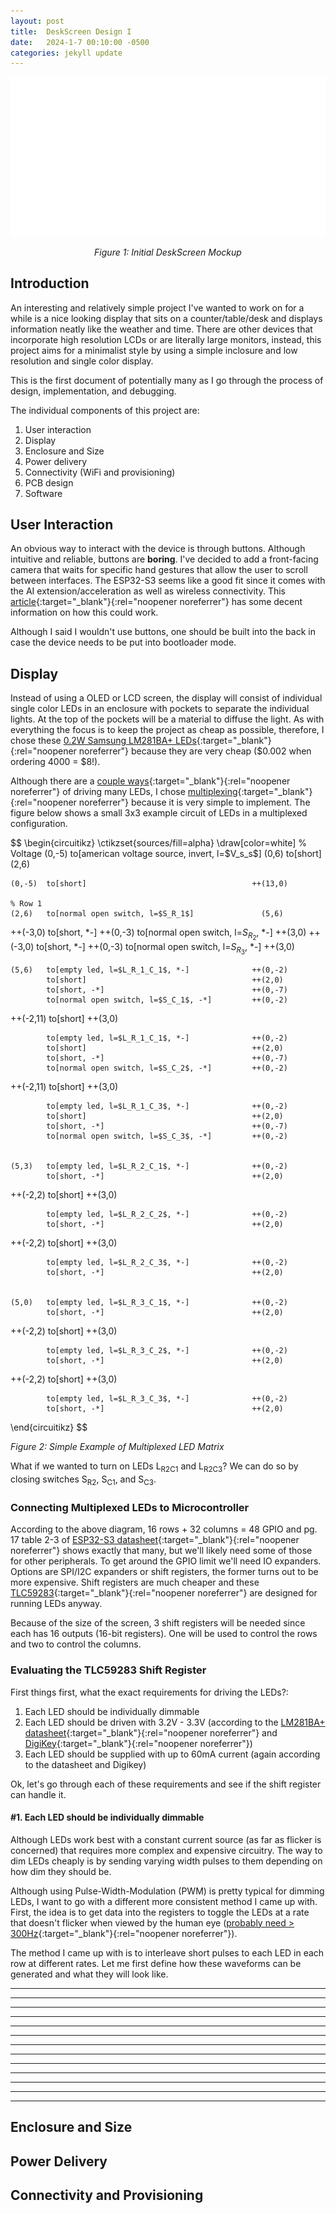 ```yaml
---
layout: post
title:  DeskScreen Design I
date:   2024-1-7 00:10:00 -0500
categories: jekyll update
---
```


![image tooltip here](/assets/2024-1-7-DeskScreen-Design-I/MockupDrawing.svg)
<center ><i>Figure 1: Initial DeskScreen Mockup</i></center>

## **Introduction**

An interesting and relatively simple project I've wanted to work on for a while is a nice looking display that sits on a counter/table/desk and displays information neatly like the weather and time. There are other devices that incorporate high resolution LCDs or are literally large monitors, instead, this project aims for a minimalist style by using a simple inclosure and low resolution and single color display.

This is the first document of potentially many as I go through the process of design, implementation, and debugging.

The individual components of this project are:
1. User interaction
2. Display
3. Enclosure and Size
4. Power delivery
5. Connectivity (WiFi and provisioning)
6. PCB design
7. Software


## **User Interaction**
An obvious way to interact with the device is through buttons. Although intuitive and reliable, buttons are **boring**. I've decided to add a front-facing camera that waits for specific hand gestures that allow the user to scroll between interfaces. The ESP32-S3 seems like a good fit since it comes with the AI extension/acceleration as well as wireless connectivity. This [article](https://blog.espressif.com/hand-gesture-recognition-on-esp32-s3-with-esp-deep-learning-176d7e13fd37){:target="_blank"}{:rel="noopener noreferrer"} has some decent information on how this could work.

Although I said I wouldn't use buttons, one should be built into the back in case the device needs to be put into bootloader mode.


## **Display**
Instead of using a OLED or LCD screen, the display will consist of individual single color LEDs in an enclosure with pockets to separate the individual lights. At the top of the pockets will be a material to diffuse the light. As with everything the focus is to keep the project as cheap as possible, therefore, I chose these [0.2W Samsung LM281BA+ LEDs](https://www.arrow.com/en/products/spmwh22286d7waqms3/samsung-electronics){:target="_blank"}{:rel="noopener noreferrer"} because they are very cheap ($0.002 when ordering 4000 = $8!). 

Although there are a [couple ways](https://electronics.stackexchange.com/questions/11046/how-can-i-control-many-leds-with-just-a-few-pins-on-my-micro){:target="_blank"}{:rel="noopener noreferrer"} of driving many LEDs, I chose [multiplexing](http://lednique.com/display-technology/multiplexed-display/){:target="_blank"}{:rel="noopener noreferrer"} because it is very simple to implement. The figure below shows a small 3x3 example circuit of LEDs in a multiplexed configuration.

<p class="center">
$$
\begin{circuitikz}
    \ctikzset{sources/fill=alpha}
    \draw[color=white]
    % Voltage
    (0,-5)  to[american voltage source, invert, l=$V_s_s$]  (0,6)
            to[short]                                       (2,6)

    (0,-5)  to[short]                                     ++(13,0)

    % Row 1
    (2,6)   to[normal open switch, l=$S_R_1$]               (5,6)
  ++(-3,0)  to[short, *-]                                 ++(0,-3)
            to[normal open switch, l=$S_R_2$, *-]         ++(3,0)
  ++(-3,0)  to[short, *-]                                 ++(0,-3)
            to[normal open switch, l=$S_R_3$, *-]         ++(3,0)

    (5,6)   to[empty led, l=$L_R_1_C_1$, *-]              ++(0,-2)
            to[short]                                     ++(2,0)
            to[short, -*]                                 ++(0,-7)
            to[normal open switch, l=$S_C_1$, -*]         ++(0,-2)
  ++(-2,11) to[short]                                     ++(3,0)

            to[empty led, l=$L_R_1_C_1$, *-]              ++(0,-2)
            to[short]                                     ++(2,0)
            to[short, -*]                                 ++(0,-7)
            to[normal open switch, l=$S_C_2$, -*]         ++(0,-2)
  ++(-2,11) to[short]                                     ++(3,0)

            to[empty led, l=$L_R_1_C_3$, *-]              ++(0,-2)
            to[short]                                     ++(2,0)
            to[short, -*]                                 ++(0,-7)
            to[normal open switch, l=$S_C_3$, -*]         ++(0,-2)

    
    (5,3)   to[empty led, l=$L_R_2_C_1$, *-]              ++(0,-2)
            to[short, -*]                                 ++(2,0)
  ++(-2,2)  to[short]                                     ++(3,0)

            to[empty led, l=$L_R_2_C_2$, *-]              ++(0,-2)
            to[short, -*]                                 ++(2,0)
  ++(-2,2)  to[short]                                     ++(3,0)

            to[empty led, l=$L_R_2_C_3$, *-]              ++(0,-2)
            to[short, -*]                                 ++(2,0)
    

    (5,0)   to[empty led, l=$L_R_3_C_1$, *-]              ++(0,-2)
            to[short, -*]                                 ++(2,0)
  ++(-2,2)  to[short]                                     ++(3,0)

            to[empty led, l=$L_R_3_C_2$, *-]              ++(0,-2)
            to[short, -*]                                 ++(2,0)
  ++(-2,2)  to[short]                                     ++(3,0)

            to[empty led, l=$L_R_3_C_3$, *-]              ++(0,-2)
            to[short, -*]                                 ++(2,0)
\end{circuitikz}
$$
</p>
<p class="center"><i>Figure 2: Simple Example of Multiplexed LED Matrix</i></p>


What if we wanted to turn on LEDs L<sub>R2C1</sub> and L<sub>R2C3</sub>? We can do so by closing switches S<sub>R2</sub>, S<sub>C1</sub>, and S<sub>C3</sub>.


### **Connecting Multiplexed LEDs to Microcontroller**
According to the above diagram, 16 rows + 32 columns = 48 GPIO and pg. 17 table 2-3 of [ESP32-S3 datasheet](https://www.espressif.com/sites/default/files/documentation/esp32-s3_datasheet_en.pdf){:target="_blank"}{:rel="noopener noreferrer"} shows exactly that many, but we'll likely need some of those for other peripherals. To get around the GPIO limit we'll need IO expanders. Options are SPI/I2C expanders or shift registers, the former turns out to be more expensive. Shift registers are much cheaper and these [TLC59283](https://www.digikey.com/en/products/detail/texas-instruments/TLC59283DBQR/3458112){:target="_blank"}{:rel="noopener noreferrer"} are designed for running LEDs anyway.

Because of the size of the screen, 3 shift registers will be needed since each has 16 outputs (16-bit registers). One will be used to control the rows and two to control the columns.


### **Evaluating the TLC59283 Shift Register**
First things first, what the exact requirements for driving the LEDs?:
1. Each LED should be individually dimmable
2. Each LED should be driven with 3.2V - 3.3V (according to the [LM281BA+ datasheet](https://download.led.samsung.com/led/file/resource/2022/05/Data_Sheet_LM281BA_Plus_CRI90_Rev.1.53.pdf){:target="_blank"}{:rel="noopener noreferrer"} and [DigiKey](https://www.digikey.com/en/products/detail/samsung-semiconductor-inc/SPMWH22286D7WAQMS3/7560861){:target="_blank"}{:rel="noopener noreferrer"})
3. Each LED should be supplied with up to 60mA current (again according to the datasheet and Digikey)

Ok, let's go through each of these requirements and see if the shift register can handle it.

#### **#1. Each LED should be individually dimmable**
Although LEDs work best with a constant current source (as far as flicker is concerned) that requires more complex and expensive circuitry. The way to dim LEDs cheaply is by sending varying width pulses to them depending on how dim they should be.

Although using Pulse-Width-Modulation (PWM) is pretty typical for dimming LEDs, I want to go with a different more consistent method I came up with. First, the idea is to get data into the registers to toggle the LEDs at a rate that doesn't flicker when viewed by the human eye ([probably need > 300Hz](https://electronics.stackexchange.com/questions/79373/how-to-choose-right-pwm-frequency-for-led){:target="_blank"}{:rel="noopener noreferrer"}).

The method I came up with is to interleave short pulses to each LED in each row at different rates. Let me first define how these waveforms can be generated and what they will look like.



---
---
---
---
---
---
---
---
---
---
---
---
---


## **Enclosure and Size**

## **Power Delivery**

## **Connectivity and Provisioning**
